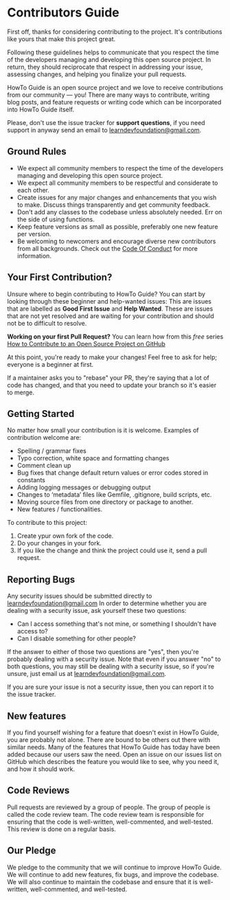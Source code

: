 # Contributors Guide

First off, thanks for considering contributing to the project. It's contributions like yours that make this project great.

Following these guidelines helps to communicate that you respect the time of the developers managing and developing this open source project. In return, they should reciprocate that respect in addressing your issue, assessing changes, and helping you finalize your pull requests.

HowTo Guide is an open source project and we love to receive contributions from our community — you! There are many ways to contribute, writing blog posts, and feature requests or writing code which can be incorporated into HowTo Guide itself.

Please, don't use the issue tracker for **support questions**, if you need support in anyway send an email to [learndevfoundation@gmail.com](mailto:learndevfoundation@gmail.com).

## Ground Rules

* We expect all community members to respect the time of the developers managing and developing this open source project.
* We expect all community members to be respectful and considerate to each other.
* Create issues for any major changes and enhancements that you wish to make. Discuss things transparently and get community feedback.
* Don't add any classes to the codebase unless absolutely needed. Err on the side of using functions.
* Keep feature versions as small as possible, preferably one new feature per version.
* Be welcoming to newcomers and encourage diverse new contributors from all backgrounds. Check out the [Code Of Conduct](CODE_OF_CONDUCT.md) for more information.

## Your First Contribution?

Unsure where to begin contributing to HowTo Guide? You can start by looking through these beginner and help-wanted issues: This are issues that are labelled as **Good First Issue** and **Help Wanted**. These are issues that are not yet resolved and are waiting for your contribution and should not be to difficult to resolve.

**Working on your first Pull Request?** You can learn how from this *free* series [How to Contribute to an Open Source Project on GitHub](https://kcd.im/pull-request)

At this point, you're ready to make your changes! Feel free to ask for help; everyone is a beginner at first.

If a maintainer asks you to "rebase" your PR, they're saying that a lot of code has changed, and that you need to update your branch so it's easier to merge.

## Getting Started

No matter how small your contribution is it is welcome. Examples of contribution welcome are:

* Spelling / grammar fixes
* Typo correction, white space and formatting changes
* Comment clean up
* Bug fixes that change default return values or error codes stored in constants
* Adding logging messages or debugging output
* Changes to ‘metadata’ files like Gemfile, .gitignore, build scripts, etc.
* Moving source files from one directory or package to another.
* New features / functionalities.

To contribute to this project:

1. Create ypur own fork of the code.
2. Do your changes in your fork.
3. If you like the change and think the project could use it, send a pull request.

## Reporting Bugs

Any security issues should be submitted directly to [learndevfoundation@gmail.com](mailto:learndevfoundation@gmail.com) In order to determine whether you are dealing with a security issue, ask yourself these two questions:

* Can I access something that's not mine, or something I shouldn't have access to?
* Can I disable something for other people?

If the answer to either of those two questions are "yes", then you're probably dealing with a security issue. Note that even if you answer "no" to both questions, you may still be dealing with a security issue, so if you're unsure, just email us at [learndevfoundation@gmail.com](mailto:learndevfoundation@gmail.com).

If you are sure your issue is not a security issue, then you can report it to the issue tracker.

## New features

If you find yourself wishing for a feature that doesn't exist in HowTo Guide, you are probably not alone. There are bound to be others out there with similar needs. Many of the features that HowTo Guide has today have been added because our users saw the need. Open an issue on our issues list on GitHub which describes the feature you would like to see, why you need it, and how it should work.

## Code Reviews

Pull requests are reviewed by a group of people. The group of people is called the code review team. The code review team is responsible for ensuring that the code is well-written, well-commented, and well-tested. This review is done on a regular basis.

## Our Pledge

We pledge to the community that we will continue to improve HowTo Guide. We will continue to add new features, fix bugs, and improve the codebase. We will also continue to maintain the codebase and ensure that it is well-written, well-commented, and well-tested.
